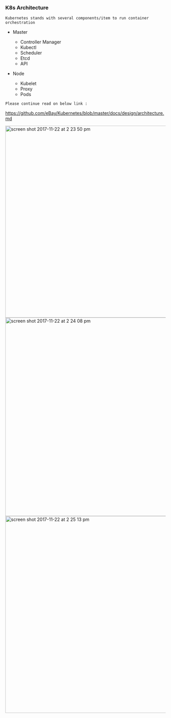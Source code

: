

### K8s Architecture


`Kubernetes stands with several components/item to run container orchestration` 

* Master
  - Controller Manager
  - Kubectl
  - Scheduler
  - Etcd
  - API
  
* Node
  - Kubelet
  - Proxy
  - Pods
  
`Please continue read on below link :`
  
https://github.com/eBay/Kubernetes/blob/master/docs/design/architecture.md
  
  
   



<img width="601" alt="screen shot 2017-11-22 at 2 23 50 pm" src="https://user-images.githubusercontent.com/32785359/33114823-32e80e3c-cf91-11e7-8a66-6ed574f92c04.png">







<img width="622" alt="screen shot 2017-11-22 at 2 24 08 pm" src="https://user-images.githubusercontent.com/32785359/33114831-3c4ce77c-cf91-11e7-9d89-c627f4d91a00.png">






<img width="617" alt="screen shot 2017-11-22 at 2 25 13 pm" src="https://user-images.githubusercontent.com/32785359/33114840-43983cca-cf91-11e7-9686-5b8d2bca68e9.png">

